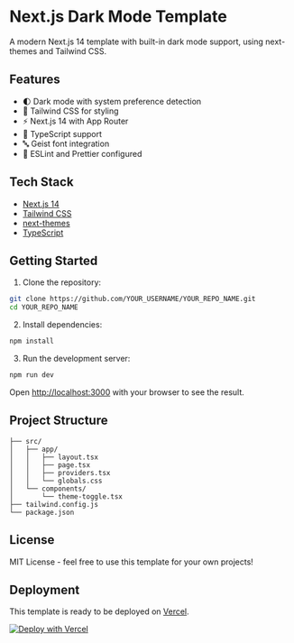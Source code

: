 # Next.js Dark Mode Template

A modern Next.js 14 template with built-in dark mode support, using next-themes and Tailwind CSS.

## Features

- 🌓 Dark mode with system preference detection
- 🎨 Tailwind CSS for styling
- ⚡ Next.js 14 with App Router
- 📝 TypeScript support
- 🔤 Geist font integration
- 🎯 ESLint and Prettier configured

## Tech Stack

- [Next.js 14](https://nextjs.org/)
- [Tailwind CSS](https://tailwindcss.com/)
- [next-themes](https://github.com/pacocoursey/next-themes)
- [TypeScript](https://www.typescriptlang.org/)

## Getting Started

1. Clone the repository:
```bash
git clone https://github.com/YOUR_USERNAME/YOUR_REPO_NAME.git
cd YOUR_REPO_NAME
```

2. Install dependencies:
```bash
npm install
```

3. Run the development server:
```bash
npm run dev
```

Open [http://localhost:3000](http://localhost:3000) with your browser to see the result.

## Project Structure

```
├── src/
│   ├── app/
│   │   ├── layout.tsx
│   │   ├── page.tsx
│   │   ├── providers.tsx
│   │   └── globals.css
│   └── components/
│       └── theme-toggle.tsx
├── tailwind.config.js
└── package.json
```

## License

MIT License - feel free to use this template for your own projects!

## Deployment

This template is ready to be deployed on [Vercel](https://vercel.com).

[![Deploy with Vercel](https://vercel.com/button)](https://vercel.com/new/clone?repository-url=https://github.com/YOUR_USERNAME/YOUR_REPO_NAME)
